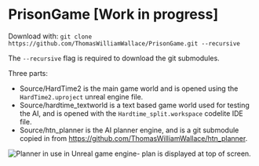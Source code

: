 # PrisonGame [Work in progress]

Download with: `git clone https://github.com/ThomasWilliamWallace/PrisonGame.git --recursive`

The `--recursive` flag is required to download the git submodules.

Three parts:
* Source/HardTime2 is the main game world and is opened using the `HardTime2.uproject` unreal engine file.
* Source/hardtime_textworld is a text based game world used for testing the AI, and is opened with the `Hardtime_split.workspace` codelite IDE file.
* Source/htn_planner is the AI planner engine, and is a git submodule copied in from https://github.com/ThomasWilliamWallace/htn_planner.

![Planner in use in Unreal game engine- plan is displayed at top of screen.](Plan_unreal_screenshot.PNG)
